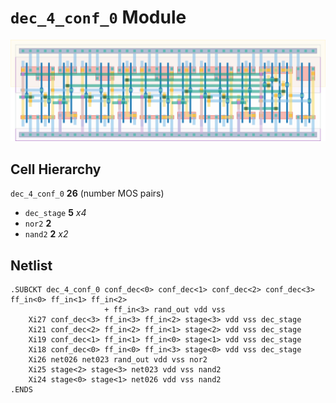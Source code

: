 # `dec_4_conf_0` Module
![Layout](dec_4_conf_0.png)

## Cell Hierarchy

`dec_4_conf_0` **26** (number MOS pairs)
- `dec_stage` **5** *x4*
- `nor2` **2**
- `nand2` **2** *x2*

## Netlist

```
.SUBCKT dec_4_conf_0 conf_dec<0> conf_dec<1> conf_dec<2> conf_dec<3> ff_in<0> ff_in<1> ff_in<2>
                     + ff_in<3> rand_out vdd vss
    Xi27 conf_dec<3> ff_in<3> ff_in<2> stage<3> vdd vss dec_stage
    Xi21 conf_dec<2> ff_in<2> ff_in<1> stage<2> vdd vss dec_stage
    Xi19 conf_dec<1> ff_in<1> ff_in<0> stage<1> vdd vss dec_stage
    Xi18 conf_dec<0> ff_in<0> ff_in<3> stage<0> vdd vss dec_stage
    Xi26 net026 net023 rand_out vdd vss nor2
    Xi25 stage<2> stage<3> net023 vdd vss nand2
    Xi24 stage<0> stage<1> net026 vdd vss nand2
.ENDS
```
